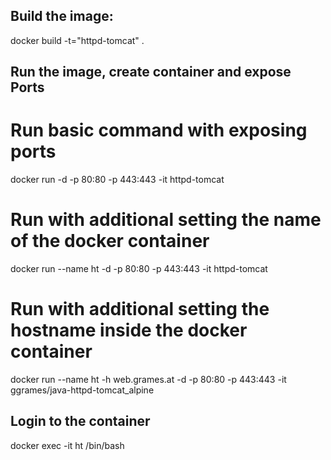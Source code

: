 ## Build the image:
docker build -t="httpd-tomcat" .

## Run the image, create container and expose Ports
# Run basic command with exposing ports
docker run -d -p 80:80 -p 443:443 -it httpd-tomcat
# Run with additional setting the name of the docker container
docker run --name ht -d -p 80:80 -p 443:443 -it httpd-tomcat
# Run with additional setting the hostname inside the docker container
docker run --name ht -h web.grames.at -d -p 80:80 -p 443:443 -it ggrames/java-httpd-tomcat_alpine

## Login to the container
docker exec -it ht /bin/bash
